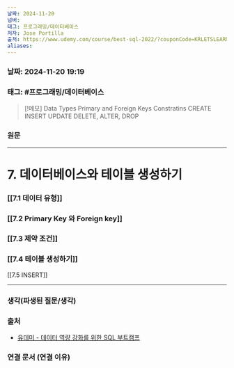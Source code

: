 ```yaml
---
날짜: 2024-11-20
넘버: 
태그: 프로그래밍/데이터베이스
저자: Jose Portilla
출처: https://www.udemy.com/course/best-sql-2022/?couponCode=KRLETSLEARNNOW
aliases:
---
```

### 날짜:  2024-11-20 19:19

### 태그: #프로그래밍/데이터베이스 

>[!메모]
>Data Types
Primary and Foreign Keys
Constratins
CREATE
INSERT
UPDATE
DELETE, ALTER, DROP

### 원문
---
# 7. 데이터베이스와 테이블 생성하기

### [[7.1 데이터 유형]]
### [[7.2 Primary Key 와 Foreign key]]
### [[7.3 제약 조건]]
### [[7.4 테이블 생성하기]]
[[7.5 INSERT]]

---
### 생각(파생된 질문/생각)

### 출처
- [유데미 - 데이터 역량 강화를 위한 SQL 부트캠프](https://www.udemy.com/course/best-sql-2022)

### 연결 문서 (연결 이유)
